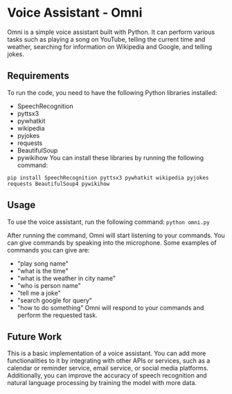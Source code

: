 # Voice Assistant - Omni
Omni is a simple voice assistant built with Python. It can perform various tasks such as playing a song on YouTube, telling the current time and weather, searching for information on Wikipedia and Google, and telling jokes.

## Requirements
To run the code, you need to have the following Python libraries installed:

- SpeechRecognition
- pyttsx3
- pywhatkit
- wikipedia
- pyjokes
- requests
- BeautifulSoup
- pywikihow
You can install these libraries by running the following command:

`pip install SpeechRecognition pyttsx3 pywhatkit wikipedia pyjokes requests BeautifulSoup4 pywikihow`

## Usage
To use the voice assistant, run the following command:
`python omni.py`

After running the command, Omni will start listening to your commands. You can give commands by speaking into the microphone. Some examples of commands you can give are:

- "play song name"
- "what is the time"
- "what is the weather in city name"
- "who is person name"
- "tell me a joke"
- "search google for query"
- "how to do something"
Omni will respond to your commands and perform the requested task.

## Future Work
This is a basic implementation of a voice assistant. You can add more functionalities to it by integrating with other APIs or services, such as a calendar or reminder service, email service, or social media platforms. Additionally, you can improve the accuracy of speech recognition and natural language processing by training the model with more data.
